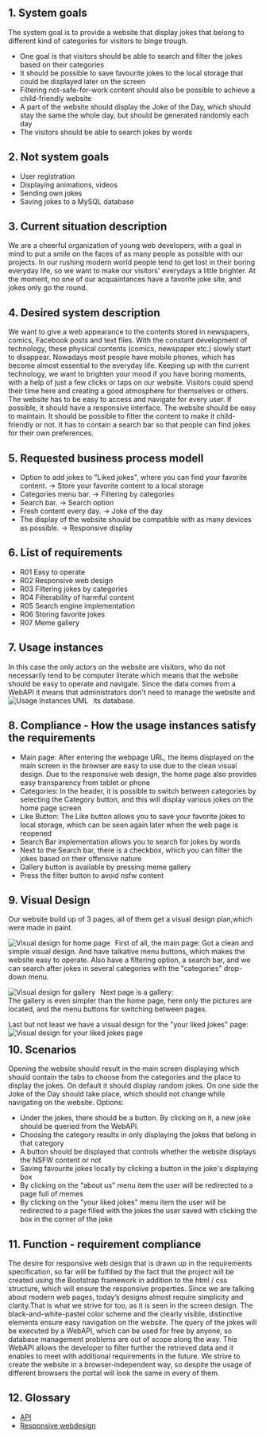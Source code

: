 ## 1. System goals
The system goal is to provide a website that display jokes that belong to different kind of categories for visitors to binge trough.
* One goal is that visitors should be able to search and filter the jokes based on their categories
* It should be possible to save favourite jokes to the local storage that could be displayed later on the screen
* Filtering not-safe-for-work content should also be possible to achieve a child-friendly website
* A part of the website should display the Joke of the Day, which should stay the same the whole day, but should be generated randomly each day
* The visitors should be able to search jokes by words

## 2. Not system goals
* User registration
* Displaying animations, videos 
* Sending own jokes
* Saving jokes to a MySQL database

## 3. Current situation description
We are a cheerful organization of young web developers, with a goal in mind to put a smile on the faces of as many people as possible with our projects. In our rushing modern world people tend to get lost in their boring everyday life, so we want to make our visitors' everydays a little brighter. At the moment, no one of our acquaintances have a favorite joke site, and jokes only go the round. 

## 4. Desired system description
We want to give a web appearance to the contents stored in newspapers, comics, Facebook posts and text files. With the constant development of technology, these physical contents (comics, newspaper etc.) slowly start to disappear. Nowadays most people have mobile phones, which has become almost essential to the everyday life. Keeping up with the current technology, we want to brighten your mood if you have boring moments, with a help of just a few clicks or taps on our website. Visitors could spend their time here and creating a good atmosphere for themselves or others. The website has to be easy to access and navigate for every user. If possible, it should have a responsive interface. The website should be easy to maintain. It should be possible to filter the content to make it child-friendly or not. It has to contain a search bar so that people can find jokes for their own preferences.

## 5. Requested business process modell
* Option to add jokes to "Liked jokes", where you can find your favorite content. → Store your favorite content to a local storage
* Categories menu bar. → Filtering by categories
* Search bar. → Search option
* Fresh content every day. → Joke of the day
* The display of the website should be compatible with as many devices as possible. → Responsive display 

## 6. List of requirements
*  R01 Easy to operate
*  R02 Responsive web design
*  R03 Filtering jokes by categories
*  R04 Filterability of harmful content
*  R05 Search engine implementation
*  R06 Storing favorite jokes
*  R07 Meme gallery

## 7. Usage instances
In this case the only actors on the website are visitors, who do not necessarily tend to be computer literate which means that the website should be easy to operate and navigate. Since the data comes from a WebAPI it means that administrators don't need to manage the website and its database.
<img src="img/Usage Instances.png"
     alt="Usage Instances UML"
     style="float: left; margin-right: 10px;" />

## 8. Compliance - How the usage instances satisfy the requirements
* Main page: After entering the webpage URL, the items displayed on the main screen in the browser are easy to use due to the clean visual design. Due to the responsive web design, the home page also provides easy transparency from tablet or phone
* Categories: In the header, it is possible to switch between categories by selecting the Category button, and this will display various jokes on the home page screen
* Like Button: The Like button allows you to save your favorite jokes to local storage, which can be seen again later when the web page is reopened
* Search Bar implementation allows you to search for jokes by words
* Next to the Search bar, there is a checkbox, which you can filter the jokes based on their offensive nature
* Gallery button is available by pressing meme gallery
* Press the filter button to avoid nsfw content

## 9. Visual Design
Our website build up of 3 pages, all of them get a visual design plan,which were made in paint. 

First of all, the main page:
<img src="img/home page.png"
     alt="Visual design for home page"
     style="float: left; margin-right: 10px;" />
Got a clean and simple visual design. And have talkative menu buttons, which makes the website easy to operate. Also have a filtering option, a search bar, and we can search after jokes in several categories with the "categories" drop-down menu.

Next page is a gallery:
<img src="img/gallery.png"
     alt="Visual design for gallery"
     style="float: left; margin-right: 10px;" />     
The gallery is even simpler than the home page, here only the pictures are located, and the menu buttons for switching between pages.

Last but not least we have a visual design for the "your liked jokes" page:
<img src="img/your liked jokes.png"
     alt="Visual design for your liked jokes page"
     style="float: left; margin-right: 10px;" />     
## 10. Scenarios
Opening the website should result in the main screen displaying which should contain the tabs to choose from the categories and the place to display the jokes. On default it should display random jokes. On one side the Joke of the Day should take place, which should not change while navigating on the website.
Options:
* Under the jokes, there should be a button. By clicking on it, a new joke should be queried from the WebAPI.
* Choosing the category results in only displaying the jokes that belong in that category
* A button should be displayed that controls whether the website displays the NSFW content or not
* Saving favourite jokes locally by clicking a button in the joke's displaying box
* By clicking on the "about us" menu item the user will be redirected to a page full of memes
* By clicking on the "your liked jokes" menu item the user will be redirected to a page filled with the jokes the user saved with clicking the box in the corner of the joke

## 11. Function - requirement compliance
The desire for responsive web design that is drawn up in the requirements specification, so far will be fulfilled by the fact that the project will be created using the Bootstrap framework in addition to the html / css structure, which will ensure the responsive properties. Since we are talking about modern web pages, today’s designs almost require simplicity and clarity.That is what we strive for too, as it is seen in the screen design. The black-and-white-pastel color scheme and the clearly visible, distinctive elements ensure easy navigation on the website. The query of the jokes will be executed by a WebAPI, which can be used for free by anyone, so database management problems are out of scope along the way. This WebAPI allows the developer to filter further the retrieved data and it enables to meet with additional requirements in the future. We strive to create the website in a browser-independent way, so despite the usage of different browsers the portal will look the same in every of them.

## 12. Glossary
* [API](https://en.wikipedia.org/wiki/Web_API)
* [Responsive webdesign](https://en.wikipedia.org/wiki/Responsive_web_design)